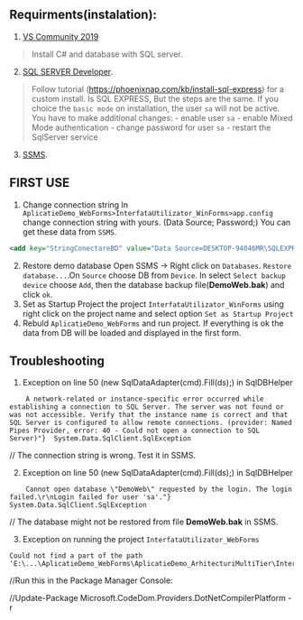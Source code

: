 ## Requirments(instalation):
1. [VS Community 2019](https://visualstudio.microsoft.com/thank-you-downloading-visual-studio/?sku=Community&rel=16)
> Install C# and database with SQL server. 

2. [SQL SERVER Developer](https://www.microsoft.com/en-us/sql-server/sql-server-downloads).
> Follow tutorial (https://phoenixnap.com/kb/install-sql-express) for a custom install. Is SQL EXPRESS, But the steps are the same.
If you choice the `basic mode` on installation, the user `sa` will not be active. You have to make additional changes:
	- enable user `sa`
	- enable Mixed Mode authentication
	- change password for user `sa`
	- restart the SqlServer service

3. [SSMS](https://docs.microsoft.com/en-us/sql/ssms/download-sql-server-management-studio-ssms?view=sql-server-ver15).

## FIRST USE
1. Change connection string
In` AplicatieDemo_WebForms>InterfataUtilizator_WinForms>app.config` change connection string with yours. (Data Source; Password;) You can get these data from `SSMS`.

```XML
<add key="StringConectareBD" value="Data Source=DESKTOP-94046MR\SQLEXPRESS;Initial Catalog=DemoWeb;User ID=sa;Password=teo123;"/>
```
2. Restore demo database
Open SSMS -> Right click on `Databases`. `Restore database...`.On `Source` choose DB from `Device`. In select `Select backup device` choose `Add`, then the database backup file(**DemoWeb.bak**) and click `ok`.
3. Set as Startup Project the project `InterfataUtilizator_WinForms` using right click on the project name and select option `Set as Startup Project`
4. Rebuld `AplicatieDemo_WebForms` and run project. If everything is ok the data from DB will be loaded and displayed in the first form.



## Troubleshooting
1. Exception on line 50 (new SqlDataAdapter(cmd).Fill(ds);) in SqlDBHelper
```
	A network-related or instance-specific error occurred while establishing a connection to SQL Server. The server was not found or was not accessible. Verify that the instance name is correct and that SQL Server is configured to allow remote connections. (provider: Named Pipes Provider, error: 40 - Could not open a connection to SQL Server)"}	System.Data.SqlClient.SqlException
```
// The connection string is wrong. Test it in SSMS.


2. Exception on line 50 (new SqlDataAdapter(cmd).Fill(ds);) in SqlDBHelper
```
    Cannot open database \"DemoWeb\" requested by the login. The login failed.\r\nLogin failed for user 'sa'."}	System.Data.SqlClient.SqlException
```
// The database might not be restored from file **DemoWeb.bak** in SSMS.

3. Exception on running the project `InterfataUtilizator_WebForms`
```
Could not find a part of the path 'E:\...\AplicatieDemo_WebForms\AplicatieDemo_ArhitecturiMultiTier\InterfataUtilizator_WebForms\bin\roslyn\csc.exe'.
```

//Run this in the Package Manager Console:

//Update-Package Microsoft.CodeDom.Providers.DotNetCompilerPlatform -r